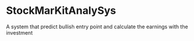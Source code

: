 # StockMarKitAnalySys
A system that predict bullish entry point and calculate the earnings with the investment
